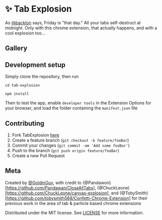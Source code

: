 # ✨ Tab Explosion

As [@backlon](https://twitter.com/backlon/status/1337436831399329797) says, Friday is "that day." All your tabs self-destruct at midnight. Only with this chrome extension, that actually happens, and with a cool explosion too...

## Gallery

## Development setup

Simply clone the repository, then run

```
cd tab-explosion

npm install
```

Then to test the app, enable `developer tools` in the Extension Options for your browser, and load the folder containing the `manifest.json` file

## Contributing

1. Fork TabExplosion [here](https://github.com/GoldinGuy/TabExplosion/fork)
2. Create a feature branch (`git checkout -b feature/fooBar`)
3. Commit your changes (`git commit -am 'Add some fooBar'`)
4. Push to the branch (`git push origin feature/fooBar`)
5. Create a new Pull Request

## Meta

Created by [@GoldinGuy](https://github.com/GoldinGuy), with credit to (@Pandawon)[https://github.com/Pandawan/CloseAllTabs], (@ChuckLeone)[https://github.com/ChuckLeone/canvas-explosion], and (@TobySmith)[https://github.com/tobysmith568/Confetti-Chrome-Extension] for their previous work in the area of tab & particle based chrome extensions

Distributed under the MIT license. See [LICENSE](https://github.com/GoldinGuy/TabExplosion/blob/master/LICENSE) for more information.

